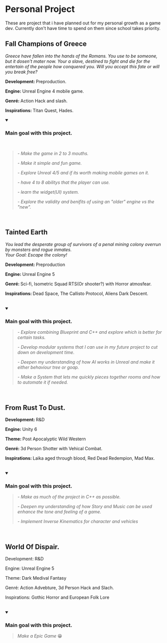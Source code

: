<body>
  <h1> Personal Project </h1>
      <p>
        These are project that i have planned out for my personal growth as a game dev. Currently don't have time to spend on them since school takes priority. <br>
      </p>
  
<h2> Fall Champions of Greece </h2>
      <p> <em>
        Greece have fallen into the hands of the Romans.
        You use to be someone, but it dosen't mater now. Your a slave, destined to fight and die for the entertain of the people how conquered you.
        Will you accept this fate or will you break free?
      </em> </p>
      <p> <strong> Development: </strong> Preproduction. </p>
      <p> <strong> Engine: </strong> Unreal Engine 4 mobile game. </p>
      <p> <strong> Genré: </strong> Action Hack and slash. </p>
      <p> <strong> Inspirations: </strong> Titan Quest, Hades. </p>
      <details  open="">
      <br>
        
  <summary> <h3>Main goal with this project.</h3> </summary>
      <blockquote>
        <em>
          <p> - Make the game in 2 to 3 mouths. </p>
          <p> - Make it simple and fun game. </p>
          <p> - Explore Unreal 4/5 and if its worth making mobile games on it. </p>
          <p> - have 4 to 8 abilitys that the player can use. </p>
          <p> - learn the widget(UI) system. </p>
          <p> - Explore the validity and benifits of using an "older" engine vs the "new". </p>
        </em>
    </blockquote>
  </details>
  <br>
      
<h2> Tainted Earth </h2>
      <p> <em>
        You lead the desperate group of survivors of a penal mining colony overrun by monsters and rogue inmates. <br>
        Your Goal: Escape the colony!
      </em> </p>
      <p> <strong> Development: </strong> Preproduction </p>
      <p> <strong> Engine: </strong> Unreal Engine 5 </p>
      <p> <strong> Genré: </strong> Sci-fi, Isometric Squad RTS(Or shooter?) with Horror atmosfear. </p>
      <p> <strong> Inspirations: </strong> Dead Space, The Callisto Protocol, Aliens Dark Descent. </p>
    <br>
    
  <details  open="">
     <summary> <h3>Main goal with this project.</h3> </summary>
      <blockquote>
        <em>
          <p> - Explore combining Blueprint and C++ and explore which is better for certain tasks. </p>
          <p> - Develop modular systems that I can use in my future project to cut down on development time. </p>
          <p> - Deepen my understanding of how AI works in Unreal and make it either behaviour tree or goap. </p>
          <p> - Make a System that lets me quickly pieces together rooms and how to automate it if needed. </p>
        </em>
    </blockquote>
  </details>
  <br>
    
<h2> From Rust To Dust. </h2>
      <p> <strong> Development: </strong> R&D </p>
      <p> <strong> Engine: </strong> Unity 6 </p>
      <p> <strong> Theme: </strong> Post Apocalyptic Wild Western </p>
      <p> <strong> Genré: </strong> 3d Person Shotter with Vehical Combat. </p>
      <p> <strong> Inspirations: </strong> Laika aged through blood, Red Dead Redempion, Mad Max. </p>
    <br>
      
  <details open="">
    <summary> <h3> Main goal with this project. </h3> </summary>
      <blockquote>
      <em>
        <p> - Make as much of the project in C++ as possible. </p>
        <p> - Deepen my understanding of how Story and Music can be used enhance the tone and feeling of a game. </p>
        <p> - Implement Inverse Kinematics for character and vehicles </p>
      </em>
      </blockquote>
  </details>
  <br>
  
<h2> World Of Dispair. </h2>
      <p> Development: R&D </p>
      <p> Engine: Unreal Engine 5 </p>
      <p> Theme: Dark Medival Fantasy </p>
      <p> Genré: Action Advebture, 3d Person Hack and Slach. </p>
      <p> Inspirations: Gothic Horror and European Folk Lore </p>
    <br>
      
  <details open="">
    <summary> <h3> Main goal with this project. </h3> </summary>
      <blockquote>
        <p> <em> Make a Epic Game </em> &#128513; </p>
      </blockquote>
  </details>
  <br>

  
      
  <br>
  <br>
  

<body/>
<!--
style='font-size:300px;'
-->
